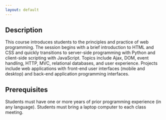 ```yaml
---
layout: default
---
```


## Description

This course introduces students to the principles and practice of web programming. The session begins with a brief introduction to HTML and CSS and quickly transitions to server-side programming with Python and client-side scripting with JavaScript. Topics include Ajax, DOM, event handling, HTTP, MVC, relational databases, and user experience. Projects include web applications with front-end user interfaces (mobile and desktop) and back-end application programming interfaces.

## Prerequisites

Students must have one or more years of prior programming experience (in any language). Students must bring a laptop computer to each class meeting.
